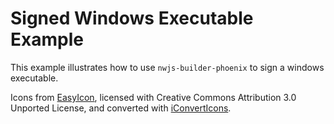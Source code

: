 # Signed Windows Executable Example

This example illustrates how to use `nwjs-builder-phoenix` to
sign a windows executable.

Icons from [EasyIcon](https://www.easyicon.net/language.en/567185-Public_Domain_icon.html),
licensed with Creative Commons Attribution 3.0 Unported License, and converted with
[iConvertIcons](https://iconverticons.com/online/).

